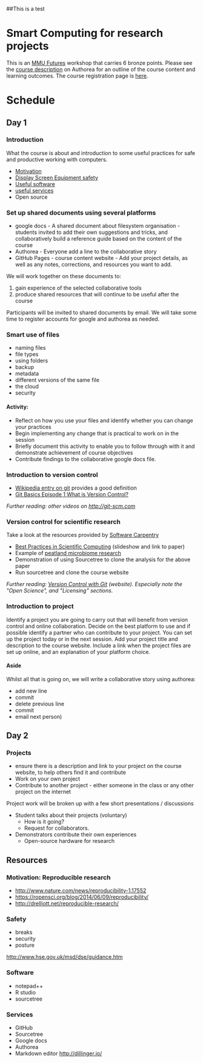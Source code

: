 ##This is a test 


# Smart Computing for research projects
This is an [MMU Futures](http://www.mmu.ac.uk/students/futures/award.php) workshop that carries 6 bronze points. Please see the [course description](https://www.authorea.com/users/35598/articles/41107/_show_article) on Authorea for an outline of the course content and learning outcomes. The course registration page is [here](http://www.mmu.ac.uk/students/futures/event-detail.php?id=706).

# Schedule

## Day 1

### Introduction
What the course is about and introduction to some useful practices for safe and productive working with computers.

* [Motivation](#motivation)
* [Display Screen Equipment safety](#safety)
* [Useful software](#software)  
* [useful services](#services) 
* Open source

### Set up shared documents using several platforms

* google docs - A shared document about filesystem organisation - students invited to add their own suggestions and tricks, and collaboratively build a reference guide based on the content of the course
* Authorea - Everyone add a line to the collaborative story
* GitHub Pages - course content website - Add your project details, as well as any notes, corrections, and resources you want to add. 

We will work together on these documents to:

1. gain experience of the selected collaborative tools
2. produce shared resources that will continue to be useful after the course

Participants will be invited to shared documents by email. We will take some time to register accounts for google and authorea as needed.

### Smart use of files
* naming files
* file types
* using folders
* backup
* metadata
* different versions of the same file
* the cloud
* security

#### Activity:

* Reflect on how you use your files and identify whether you can change your practices
* Begin implementing any change that is practical to work on in the session
* Briefly document this activity to enable you to follow through with it and demonstrate achievement of course objectives
* Contribute findings to the collaborative google docs file.

### Introduction to version control

* [Wikipedia entry on git](http://en.wikipedia.org/wiki/Git_%28software%29) provides a good definition
* [Git Basics Episode 1 What is Version Control?](http://git-scm.com/video/what-is-version-control)

*Further reading: other videos on http://git-scm.com*

### Version control for scientific research

Take a look at the resources provided by [Software Carpentry](http://software-carpentry.org/lessons.html)

* [Best Practices in Scientific Computing](http://swcarpentry.github.io/slideshows/best-practices/index.html) (slideshow and link to paper)
* Example of [peatland microbiome research](https://github.com/davidelliott/peat-microbiome)
* Demonstration of using Sourcetree to clone the analysis for the above paper
* Run sourcetree and clone the course website

*Further reading: [Version Control with Git](http://swcarpentry.github.io/git-novice) (website). Especially note the "Open Science", and "Licensing" sections.*

### Introduction to project
Identify a project you are going to carry out that will benefit from version control and online collaboration. Decide on the best platform to use and if possible identify a partner who can contribute to your project. You can set up the project today or in the next session. Add your project title and description to the course website. Include a link when the project files are set up online, and an explanation of your platform choice.

#### Aside
Whilst all that is going on, we will write a collaborative story using authorea:

* add new line
* commit
* delete previous line
* commit
* email next person)

## Day 2

### Projects
* ensure there is a description and link to your project on the course website, to help others find it and contribute
* Work on your own project
* Contribute to another project - either someone in the class or any other project on the internet

Project work will be broken up with a few short presentations / discussions

* Student talks about their projects (voluntary)
    * How is it going? 
    * Request for collaborators.
* Demonstrators contribute their own experiences
    * Open-source hardware for research


## Resources

### Motivation: Reproducible research <a name="motivation"></a>
* http://www.nature.com/news/reproducibility-1.17552
* https://ropensci.org/blog/2014/06/09/reproducibility/
* http://drelliott.net/reproducible-research/

### Safety
* breaks
* security
* posture

http://www.hse.gov.uk/msd/dse/guidance.htm


### Software

* notepad++
* R studio
* sourcetree

### Services

* GitHub
* Sourcetree
* Google docs
* Authorea
* Markdown editor http://dillinger.io/